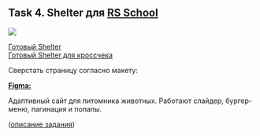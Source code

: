 ## Task 4. Shelter для [RS School](https://rs.school/)

![](https://github.com/mauta/shelter/shelter.png)

[Готовый Shelter](https://mauta.github.io/shelter/shelter/pages/main/index.html)\
[Готовый Shelter для кроссчека](https://rolling-scopes-school.github.io/mauta-JS2020Q3/shelter/pages/main/index.html)

Сверстать страницу согласно макету:

**[Figma:](https://www.figma.com/file/tKcmzkARtMUFQAR9VLdLkl/shelter-dom)**  

Адаптивный сайт для питомника животных. Работают слайдер, бургер-меню, пагинация и попапы. 

([описание задания](https://github.com/rolling-scopes-school/tasks/blob/master/tasks/markups/level-2/shelter/shelter-DOM-ru.md))
